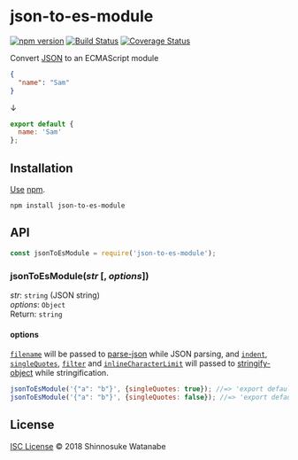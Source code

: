 # json-to-es-module

[![npm version](https://img.shields.io/npm/v/json-to-es-module.svg)](https://www.npmjs.com/package/json-to-es-module)
[![Build Status](https://travis-ci.org/shinnn/json-to-es-module.svg?branch=master)](https://travis-ci.org/shinnn/json-to-es-module)
[![Coverage Status](https://img.shields.io/coveralls/shinnn/json-to-es-module.svg)](https://coveralls.io/r/shinnn/json-to-es-module)

Convert [JSON](https://www.ietf.org/rfc/rfc4627.txt) to an ECMAScript module

```json
{
  "name": "Sam"
}
```

↓

```javascript
export default {
  name: 'Sam'
};
```

## Installation

[Use](https://docs.npmjs.com/cli/install) [npm](https://docs.npmjs.com/getting-started/what-is-npm).

```
npm install json-to-es-module
```

## API

```javascript
const jsonToEsModule = require('json-to-es-module');
```

### jsonToEsModule(*str* [, *options*])

*str*: `string` (JSON string)  
*options*: `Object`  
Return: `string`

#### options

[`filename`](https://github.com/sindresorhus/parse-json#filename) will be passed to [parse-json](https://github.com/sindresorhus/parse-json#parsejsoninput-reviver-filename) while JSON parsing, and [`indent`](https://github.com/yeoman/stringify-object#indent), [`singleQuotes`](https://github.com/yeoman/stringify-object#singlequotes), [`filter`](https://github.com/yeoman/stringify-object#filterobj-prop) and [`inlineCharacterLimit`](https://github.com/yeoman/stringify-object#inlinecharacterlimit) will passed to [stringify-object](https://github.com/yeoman/stringify-object#stringifyobjectinput-options) while stringification.

```javascript
jsonToEsModule('{"a": "b"}', {singleQuotes: true}); //=> 'export default {\n  a: \'b\'\n};\n'
jsonToEsModule('{"a": "b"}', {singleQuotes: false}); //=> 'export default {\n  a: "b"\n};\n'
```

## License

[ISC License](./LICENSE) © 2018 Shinnosuke Watanabe
